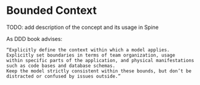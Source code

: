 # Bounded Context

TODO: add description of the concept and its usage in Spine

As DDD book advises:
```
“Explicitly define the context within which a model applies. Explicitly set boundaries in terms of team organization, usage
within specific parts of the application, and physical manifestations such as code bases and database schemas.
Keep the model strictly consistent within these bounds, but don’t be distracted or confused by issues outside.”

```